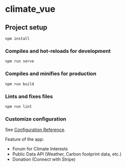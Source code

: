 # climate_vue

## Project setup
```
npm install
```

### Compiles and hot-reloads for development
```
npm run serve
```

### Compiles and minifies for production
```
npm run build
```

### Lints and fixes files
```
npm run lint
```

### Customize configuration
See [Configuration Reference](https://cli.vuejs.org/config/).


Feature of the app:
- Forum for Climate Interests 
- Public Data API (Weather, Carbon footprint data, etc.)
- Donation (Connect with Stripe) 
